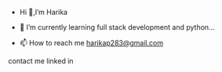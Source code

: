 - Hi 👋,I’m Harika

- 🌱 I’m currently learning full stack development and python...
  
- 📫 How to reach me 
harikap283@gmail.com


contact me
linked in 


<!---
Haarika78/Haarika78 is a ✨ special ✨ repository because its `README.md` (this file) appears on your GitHub profile.
You can click the Preview link to take a look at your changes.
--->
